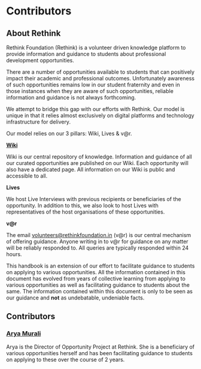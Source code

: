 # Contributors

## About Rethink

Rethink Foundation \(Rethink\) is a volunteer driven knowledge platform to provide information and guidance to students about professional development opportunities.

There are a number of opportunities available to students that can positively impact their academic and professional outcomes. Unfortunately awareness of such opportunities remains low in our student fraternity and even in those instances when they are aware of such opportunities, reliable information and guidance is not always forthcoming.

We attempt to bridge this gap with our efforts with Rethink. Our model is unique in that it relies almost exclusively on digital platforms and technology infrastructure for delivery.

Our model relies on our 3 pillars: Wiki, Lives & v@r.

[**Wiki**](https://wiki.rethinkfoundation.in/)

Wiki is our central repository of knowledge. Information and guidance of all our curated opportunities are published on our Wiki. Each opportunity will also have a dedicated page. All information on our Wiki is public and accessible to all.

**Lives**

We host Live Interviews with previous recipients or beneficiaries of the opportunity. In addition to this, we also look to host Lives with representatives of the host organisations of these opportunities.

**v@r**

The email volunteers@rethinkfoundation.in \(v@r\) is our central mechanism of offering guidance. Anyone writing in to v@r for guidance on any matter will be reliably responded to. All queries are typically responded within 24 hours.

This handbook is an extension of our effort to facilitate guidance to students on applying to various opportunities. All the information contained in this document has evolved from years of collective learning from applying to various opportunities as well as facilitating guidance to students about the same. The information contained within this document is only to be seen as our guidance and **not** as undebatable, undeniable facts.

## Contributors

### [Arya Murali](http://aryamurali.com)

Arya is the Director of Opportunity Project at Rethink. She is a beneficiary of various opportunities herself and has been facilitating guidance to students on applying to these over the course of 2 years.

